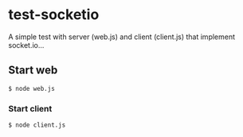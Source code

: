 # test-socketio

A simple test with server (web.js) and client (client.js) that implement socket.io...

## Start web

```
$ node web.js
```

### Start client

```
$ node client.js
```

